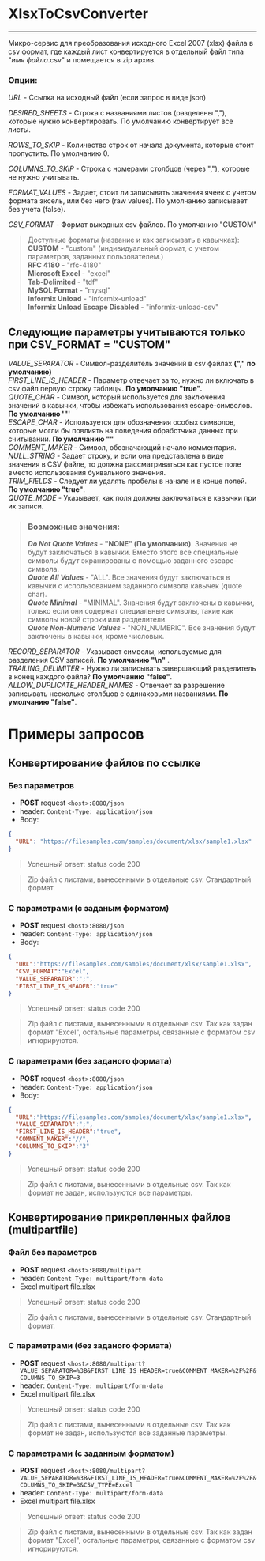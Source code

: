 XlsxToCsvConverter 
===========
---
Микро-сервис для преобразования исходного Excel 2007 (xlsx) файла в csv формат,
где каждый лист конвертируется в отдельный файл типа "*имя файла*.csv" и 
помещается в zip архив.

### Опции:
*URL* - Ссылка на исходный файл (если запрос в виде json)
	
*DESIRED_SHEETS* - Строка с названиями листов (разделены ","), 
которые нужно конвертировать. По умолчанию конвертирует все листы.

*ROWS_TO_SKIP* - Количество строк от начала документа,
которые стоит пропустить. По умолчанию 0.

*COLUMNS_TO_SKIP* - Строка с номерами столбцов (через ","), которые не нужно учитывать.

*FORMAT_VALUES* - Задает, стоит ли записывать значения ячеек с учетом формата эксель,
или без него (raw values). По умолчанию записывает без учета (false). 
	
*CSV_FORMAT* - Формат выходных csv файлов. По умолчанию "CUSTOM"

>Доступные форматы (название и как записывать в кавычках): <br />
>**CUSTOM** - "custom" (индивидуальный формат, с учетом параметров, заданных пользователем.) <br />
>**RFC 4180** - "rfc-4180"   <br />
>**Microsoft Excel** - "excel"<br />
>**Tab-Delimited** - "tdf"<br />
>**MySQL Format** - "mysql"<br />
>**Informix Unload** - "informix-unload"<br />
>**Informix Unload Escape Disabled** - "informix-unload-csv"<br />

## Следующие параметры учитываются только при CSV_FORMAT = "CUSTOM"
*VALUE_SEPARATOR* - Символ-разделитель значений в csv файлах **("," по умолчанию)**<br />
*FIRST_LINE_IS_HEADER* - Параметр отвечает за то, нужно ли включать в csv файл первую строку таблицы. **По умолчанию "true".** <br />
*QUOTE_CHAR* - Символ, который используется для заключения значений в кавычки, чтобы избежать использования escape-символов. **По умолчанию '"'** <br />
*ESCAPE_CHAR* - Используется для обозначения особых символов, которые могли бы повлиять на поведения обработчика данных при считывании. **По умолчанию "\"** <br />
*COMMENT_MAKER* - Символ, обозначающий начало комментария.<br />
*NULL_STRING* - Задает строку, и если она представлена в виде значения в CSV файле,
то должна рассматриваться как пустое поле вместо использования буквального значения.<br />
*TRIM_FIELDS* - Следует ли удалять пробелы в начале и в конце полей. **По умолчанию "true"**. <br />
*QUOTE_MODE* - Указывает, как поля должны заключаться в кавычки при их записи.<br /> 
>### Возможные значения: <br />
> **_Do Not Quote Values_** - **"NONE" (По умолчанию)**. Значения не будут заключаться в кавычки.
> Вместо этого все специальные символы будут экранированы с помощью заданного escape-символа. <br />
> ***Quote All Values*** - "ALL". Все значения будут заключаться в кавычки с использованием заданного символа кавычек (quote char). <br />
> ***Quote Minimal*** - "MINIMAL". Значения будут заключены в кавычки,
> только если они содержат специальные символы, такие как символы новой строки или разделители.<br />
> ***Quote Non-Numeric Values*** - "NON_NUMERIC". Все значения будут заключены в кавычки, кроме числовых.<br />

*RECORD_SEPARATOR* - Указывает символы, используемые для разделения CSV записей. **По умолчанию "\n"** . <br />
*TRAILING_DELIMITER* - Нужно ли записывать завершающий разделитель в конец каждого файла? **По умолчанию "false"**. <br />
*ALLOW_DUPLICATE_HEADER_NAMES* - Отвечает за разрешение записывать
несколько столбцов с одинаковыми названиями. **По умолчанию "false"**. <br />

# Примеры запросов
## Конвертирование файлов по ссылке
### Без параметров
+ **POST** request `<host>:8080/json`
+ header: `Content-Type: application/json`
+ Body:
```json
{
  "URL": "https://filesamples.com/samples/document/xlsx/sample1.xlsx"
}
```
> Успешный ответ: status code 200

> Zip файл с листами, вынесенными в отдельные csv. Стандартный формат.

### С параметрами (с заданым форматом)
+ **POST** request `<host>:8080/json`
+ header: `Content-Type: application/json`
+ Body:
```json
{
  "URL":"https://filesamples.com/samples/document/xlsx/sample1.xlsx",
  "CSV_FORMAT":"Excel",
  "VALUE_SEPARATOR":";",
  "FIRST_LINE_IS_HEADER":"true"
}
```

> Успешный ответ: status code 200

>Zip файл с листами, вынесенными в отдельные csv. Так как задан формат "Excel", остальные параметры, связанные с форматом csv игнорируются.

### С параметрами (без заданого формата)
+ **POST** request `<host>:8080/json`
+ header: `Content-Type: application/json`
+ Body:
```json
{
  "URL":"https://filesamples.com/samples/document/xlsx/sample1.xlsx",
  "VALUE_SEPARATOR":";",
  "FIRST_LINE_IS_HEADER":"true",
  "COMMENT_MAKER":"//",
  "COLUMNS_TO_SKIP":"3"
}
```

>Успешный ответ: status code 200

>Zip файл с листами, вынесенными в отдельные csv. Так как формат не задан, используются все параметры.

## Конвертирование прикрепленных файлов (multipartfile)
### Файл без параметров

+ **POST** request `<host>:8080/multipart`
+ header: `Content-Type: multipart/form-data`
+ Excel multipart file.xlsx 



>Успешный ответ: status code 200 

>Zip файл с листами, вынесенными в отдельные csv. Стандартный формат.

### С параметрами (без заданого формата)

+ **POST** request `<host>:8080/multipart?VALUE_SEPARATOR=%3B&FIRST_LINE_IS_HEADER=true&COMMENT_MAKER=%2F%2F&COLUMNS_TO_SKIP=3`
+ header: `Content-Type: multipart/form-data`
+ Excel multipart file.xlsx



>Успешный ответ: status code 200

>Zip файл с листами, вынесенными в отдельные csv. Так как формат не задан, используются все заданные параметры.

### С параметрами (с заданным форматом)

+ **POST** request `<host>:8080/multipart?VALUE_SEPARATOR=%3B&FIRST_LINE_IS_HEADER=true&COMMENT_MAKER=%2F%2F&COLUMNS_TO_SKIP=3&CSV_TYPE=Excel`
+ header: `Content-Type: multipart/form-data`
+ Excel multipart file.xlsx

> Успешный ответ: status code 200

>Zip файл с листами, вынесенными в отдельные csv. Так как задан формат "Excel", остальные параметры, связанные с форматом csv игнорируются.